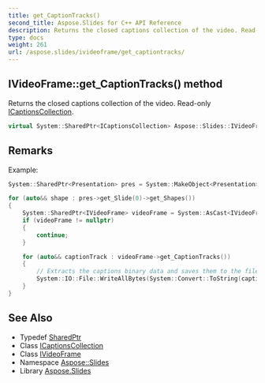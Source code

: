 ```yaml
---
title: get_CaptionTracks()
second_title: Aspose.Slides for C++ API Reference
description: Returns the closed captions collection of the video. Read-only ICaptionsCollection.
type: docs
weight: 261
url: /aspose.slides/ivideoframe/get_captiontracks/
---
```

## IVideoFrame::get_CaptionTracks() method


Returns the closed captions collection of the video. Read-only [ICaptionsCollection](../../icaptionscollection/).

```cpp
virtual System::SharedPtr<ICaptionsCollection> Aspose::Slides::IVideoFrame::get_CaptionTracks()=0
```

## Remarks


Example: 
```cpp
System::SharedPtr<Presentation> pres = System::MakeObject<Presentation>(u"video with captions.pptx");

for (auto&& shape : pres->get_Slide(0)->get_Shapes())
{
    System::SharedPtr<IVideoFrame> videoFrame = System::AsCast<IVideoFrame>(shape);
    if (videoFrame != nullptr)
    {
        continue;
    }

    for (auto&& captionTrack : videoFrame->get_CaptionTracks())
    {
        // Extracts the captions binary data and saves them to the file
        System::IO::File::WriteAllBytes(System::Convert::ToString(captionTrack->get_CaptionId()) + u".vtt", captionTrack->get_BinaryData());
    }
}
```

## See Also

* Typedef [SharedPtr](../../../system/sharedptr/)
* Class [ICaptionsCollection](../../icaptionscollection/)
* Class [IVideoFrame](../)
* Namespace [Aspose::Slides](../../)
* Library [Aspose.Slides](../../../)